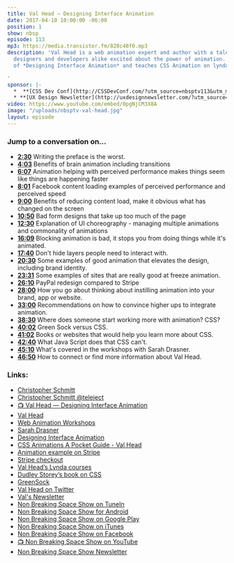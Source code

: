 ```yaml
---
title: Val Head — Designing Interface Animation
date: 2017-04-10 10:00:00 -06:00
position: 1
show: nbsp
episode: 113
mp3: https://media.transistor.fm/828c48f0.mp3
description: 'Val Head is a web animation expert and author with a talent for getting
  designers and developers alike excited about the power of animation. She’s the author
  of *Designing Interface Animation* and teaches CSS Animation on lynda.com.

'
sponsor: |-
  *  **[CSS Dev Conf](http://CSSDevConf.com/?utm_source=nbsptv113&utm_medium=podcast&utm_campaign=cssdevconf2017)** — Conference dedicated to CSS and its super friend technologies like JavaScript, Sass, NPM, and more. A limited supply of Early Bird Tickets now on sale. [Register now!](http://CSSDevConf.com/?utm_source=nbsptv113&utm_medium=podcast&utm_campaign=cssdevconf2017)
  * **[UX Design Newsletter](http://uxdesignnewsletter.com/?utm_source=nbsptv113&utm_medium=podcast&utm_campaign=uxdesignnewsletter)** — A weekly free newsletter containing a collection of tutorials, articles, and videos about front-end design and development, plus tips on how to bring better engagement to the multi-device world curated by Christopher Schmitt. [Sign up now!](http://uxdesignnewsletter.com/?utm_source=nbsptv113&utm_medium=podcast&utm_campaign=uxdesignnewsletter)
video: https://www.youtube.com/embed/0pgNjCM3X8A
image: "/uploads/nbsptv-val-head.jpg"
layout: episode
---
```


### Jump to a conversation on...

* **[2:30](#t=2:30)** Writing the preface is the worst.
* **[4:03](#t=4:03)** Benefits of brain animation including transitions
* **[6:07](#t=6:07)** Animation helping with perceived performance makes things seem like things are happening faster
* **[8:01](#t=8:01)** Facebook content loading examples of perceived performance and perceived speed
* **[9:00](#t=9:00)** Benefits of reducing content load, make it obvious what has changed on the screen
* **[10:50](#t=10:50)** Bad form designs that take up too much of the page
* **[12:30](#t=12:30)** Explanation of UI choreography - managing multiple animations and commonality of animations
* **[16:09](#t=16:09)** Blocking animation is bad, it stops you from doing things while it's animated.
* **[17:40](#t=17:40)** Don't hide layers people need to interact with.
* **[20:30](#t=20:30)** Some examples of good animation that elevates the design, including brand identity.
* **[23:31](#t=23:31)** Some examples of sites that are really good at freeze animation.
* **[26:10](#t=26:10)** PayPal redesign compared to Stripe
* **[28:00](#t=28:00)** How you go about thinking about instilling animation into your brand, app or website.
* **[33:00](#t=33:00)** Recommendations on how to convince higher ups to integrate animation.
* **[38:30](#t=38:30)** Where does someone start working more with animation? CSS?
* **[40:02](#t=40:02)** Green Sock versus CSS.
* **[41:02](#t=41:0)** Books or websites that would help you learn more about CSS.
* **[42:40](#t=42:40)** What Java Script does that CSS can't.
* **[45:10](#t=45:10)** What's covered in the workshops with Sarah Drasner.
* **[46:50](#t=46:50)** How to connect or find more information about Val Head.

### Links:

* [Christopher Schmitt](http://Christopher.org)
* [Christopher Schmitt @teleject](https://twitter.com/teleject)
* [📺 Val Head — Designing Interface Animation ](https://www.youtube.com/watch?v=0pgNjCM3X8A)
* [Val Head](http://valhead.com/)
* [Web Animation Workshops](https://webanimationworkshops.com/ )
* [Sarah Drasner](https://sarahdrasnerdesign.com/)
* [Designing Interface Animation](http://rosenfeldmedia.com/books/designing-interface-animation/)
* [CSS Animations A Pocket Guide - Val Head](http://valhead.com/book/)
* [Animation example on Stripe ](https://stripe.com/ )
* [Stripe checkout](https://stripe.com/checkout )
* [Val Head’s Lynda courses](https://www.lynda.com/Val-Head/1814049-1.html)
* [Dudley Storey’s book on CSS](https://www.amazon.com/CSS3-Animation-Experts-Voice-Development/dp/1430247223)
* [GreenSock](https://greensock.com/)
* [Val Head on Twitter](http://twitter.com/@vlh)
* [Val's Newsletter](http://valhead.com/newsletter/)
* [Non Breaking Space Show on TuneIn](http://tunein.com/radio/Non-Breaking-Space-Show-p885155/)
* [Non Breaking Space Show for Android](http://subscribeonandroid.com/feeds.goodstuff.fm/nbsp)
* [Non Breaking Space Show on Google Play](https://playmusic.app.goo.gl/?ibi=com.google.PlayMusic&isi=691797987&ius=googleplaymusic&link=https://play.google.com/music/m/Iw5ik6iwalo5vmda5rqyrotdney?t%3DNon_Breaking_Space_Show%26pcampaignid%3DMKT-na-all-co-pr-mu-pod-16)
* [Non Breaking Space Show on iTunes](https://itunes.apple.com/ca/podcast/non-breaking-space-show/id507162981?mt=2&ign-mpt=uo%3D4)
* [Non Breaking Space Show on Facebook](https://www.facebook.com/nbsptv)
* [📺 Non Breaking Space Show on YouTube](https://www.youtube.com/channel/UC--mqA75V3CM8hxId0l7e_g?sub_confirmation=1)
* [Non Breaking Space Show Newsletter](http://newsletter.nonbreakingspace.tv/)
